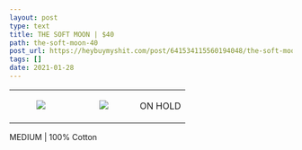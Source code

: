 ```yaml
---
layout: post
type: text
title: THE SOFT MOON | $40
path: the-soft-moon-40
post_url: https://heybuymyshit.com/post/641534115560194048/the-soft-moon-40
tags: []
date: 2021-01-28
---
```




<table style="width:100%;"><tr><td style="vertical-align:top;">
      <figure class="tmblr-full" data-orig-height="2048" data-orig-width="1365" data-orig-src="https://concertshirts.netlify.app/shirts/0413/0413-01.jpg"><img src="https://64.media.tumblr.com/c7f298ee5abe2ab9e26fe575bc46c489/deb28d2734a48564-e7/s540x810/6bbb3d1c09c08b0becc3a52c3bf9c3a8270baff4.jpg" data-orig-height="2048" data-orig-width="1365" data-orig-src="https://concertshirts.netlify.app/shirts/0413/0413-01.jpg"/></figure></td>
    <td style="vertical-align:top;">
      <figure class="tmblr-full" data-orig-height="2048" data-orig-width="1365" data-orig-src="https://concertshirts.netlify.app/shirts/0413/0413-02.jpg"><img src="https://64.media.tumblr.com/b70967fdb03b83b7678aade40d691527/deb28d2734a48564-1b/s540x810/bd731a4ff127e8a073d0dcaca8cd607125ca7014.jpg" data-orig-height="2048" data-orig-width="1365" data-orig-src="https://concertshirts.netlify.app/shirts/0413/0413-02.jpg"/></figure></td><td class="sold-overlay"><p class="sold-text">ON HOLD</p></td>
  </tr></table><p>
  MEDIUM | 100% Cotton
</p>

